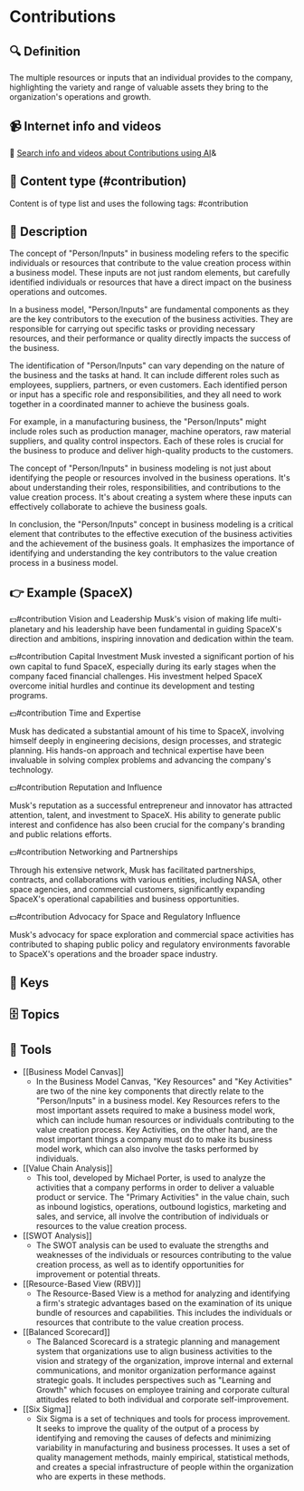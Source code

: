 
# Contributions


## 🔍 Definition
The multiple resources or inputs that an individual provides to the company, highlighting the variety and range of valuable assets they bring to the organization's operations and growth.


## 📹 Internet info and videos
🤖 [Search info and videos about Contributions using AI](https://www.perplexity.ai/search?q=videos+about+Contributions:+
)&

## 📰 Content type (#contribution)
Content is of type list and uses the following tags: #contribution


## 📖 Description
The concept of "Person/Inputs" in business modeling refers to the specific individuals or resources that contribute to the value creation process within a business model. These inputs are not just random elements, but carefully identified individuals or resources that have a direct impact on the business operations and outcomes.

In a business model, "Person/Inputs" are fundamental components as they are the key contributors to the execution of the business activities. They are responsible for carrying out specific tasks or providing necessary resources, and their performance or quality directly impacts the success of the business.

The identification of "Person/Inputs" can vary depending on the nature of the business and the tasks at hand. It can include different roles such as employees, suppliers, partners, or even customers. Each identified person or input has a specific role and responsibilities, and they all need to work together in a coordinated manner to achieve the business goals.

For example, in a manufacturing business, the "Person/Inputs" might include roles such as production manager, machine operators, raw material suppliers, and quality control inspectors. Each of these roles is crucial for the business to produce and deliver high-quality products to the customers.

The concept of "Person/Inputs" in business modeling is not just about identifying the people or resources involved in the business operations. It's about understanding their roles, responsibilities, and contributions to the value creation process. It's about creating a system where these inputs can effectively collaborate to achieve the business goals.

In conclusion, the "Person/Inputs" concept in business modeling is a critical element that contributes to the effective execution of the business activities and the achievement of the business goals. It emphasizes the importance of identifying and understanding the key contributors to the value creation process in a business model.

## 👉 Example (SpaceX)

💵#contribution Vision and Leadership
Musk's vision of making life multi-planetary and his leadership have been fundamental in guiding SpaceX's direction and ambitions, inspiring innovation and dedication within the team.

💵#contribution Capital Investment
Musk invested a significant portion of his own capital to fund SpaceX, especially during its early stages when the company faced financial challenges. His investment helped SpaceX overcome initial hurdles and continue its development and testing programs.

💵#contribution Time and Expertise

Musk has dedicated a substantial amount of his time to SpaceX, involving himself deeply in engineering decisions, design processes, and strategic planning. His hands-on approach and technical expertise have been invaluable in solving complex problems and advancing the company's technology.

💵#contribution Reputation and Influence

Musk's reputation as a successful entrepreneur and innovator has attracted attention, talent, and investment to SpaceX. His ability to generate public interest and confidence has also been crucial for the company's branding and public relations efforts.

💵#contribution Networking and Partnerships

Through his extensive network, Musk has facilitated partnerships, contracts, and collaborations with various entities, including NASA, other space agencies, and commercial customers, significantly expanding SpaceX's operational capabilities and business opportunities.

💵#contribution Advocacy for Space and Regulatory Influence

Musk's advocacy for space exploration and commercial space activities has contributed to shaping public policy and regulatory environments favorable to SpaceX's operations and the broader space industry.


## 🔑 Keys



## 🗄️ Topics


## 🧰 Tools
- [[Business Model Canvas]]
  - In the Business Model Canvas, "Key Resources" and "Key Activities" are two of the nine key components that directly relate to the "Person/Inputs" in a business model. Key Resources refers to the most important assets required to make a business model work, which can include human resources or individuals contributing to the value creation process. Key Activities, on the other hand, are the most important things a company must do to make its business model work, which can also involve the tasks performed by individuals.
- [[Value Chain Analysis]]
  - This tool, developed by Michael Porter, is used to analyze the activities that a company performs in order to deliver a valuable product or service. The "Primary Activities" in the value chain, such as inbound logistics, operations, outbound logistics, marketing and sales, and service, all involve the contribution of individuals or resources to the value creation process.
- [[SWOT Analysis]]
  - The SWOT analysis can be used to evaluate the strengths and weaknesses of the individuals or resources contributing to the value creation process, as well as to identify opportunities for improvement or potential threats.
- [[Resource-Based View (RBV)]]
  - The Resource-Based View is a method for analyzing and identifying a firm's strategic advantages based on the examination of its unique bundle of resources and capabilities. This includes the individuals or resources that contribute to the value creation process.
- [[Balanced Scorecard]]
  - The Balanced Scorecard is a strategic planning and management system that organizations use to align business activities to the vision and strategy of the organization, improve internal and external communications, and monitor organization performance against strategic goals. It includes perspectives such as "Learning and Growth" which focuses on employee training and corporate cultural attitudes related to both individual and corporate self-improvement.
- [[Six Sigma]]
  - Six Sigma is a set of techniques and tools for process improvement. It seeks to improve the quality of the output of a process by identifying and removing the causes of defects and minimizing variability in manufacturing and business processes. It uses a set of quality management methods, mainly empirical, statistical methods, and creates a special infrastructure of people within the organization who are experts in these methods.
